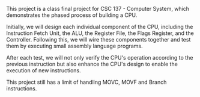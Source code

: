 This project is a class final project for CSC 137 - Computer System, 
which demonstrates the phased process of building a
CPU. 

Initially, we will design each individual component of the
CPU, including the Instruction Fetch Unit, the ALU, the
Register File, the Flags Register, and the Controller. Following
this, we will wire these components together and test them by
executing small assembly language programs. 

After each test, we will not only verify the CPU's operation according to the
previous instruction but also enhance the CPU's design to enable
the execution of new instructions.

This project still has a limit of handling MOVC, MOVF and Branch instructions.
